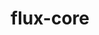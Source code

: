 ---
title: "flux-core"
layout: cache
categories: [package, develop-2023-08-13]
meta: {"versions": ["0.53.0"], "compilers": ["gcc@=11.1.0", "gcc@=7.3.1", "gcc@=7.5.0", "oneapi@=2023.2.0"], "oss": ["amzn2", "ubuntu18.04", "ubuntu20.04"], "platforms": ["linux"], "targets": ["aarch64", "neoverse_n1", "ppc64le", "x86_64", "x86_64_v3"], "stacks": ["aws-isc", "aws-isc-aarch64", "e4s", "e4s-oneapi", "e4s-power", "radiuss", "root"], "num_specs": 12, "num_specs_by_stack": {"root": 12, "aws-isc-aarch64": 2, "aws-isc": 1, "radiuss": 1, "e4s-power": 3, "e4s-oneapi": 2, "e4s": 3}}
spec_details: [{"hash": "lpi3taj53iixjsv7qki4rwtoqhsvyj4j", "compiler": "gcc@=7.3.1", "versions": ["0.53.0"], "os": "amzn2", "platform": "linux", "target": "aarch64", "variants": ["build_system=autotools", "~cuda", "~docs", "~security"], "stacks": ["root", "aws-isc-aarch64"], "size": "-", "tarball": "https://binaries.spack.io/releases/develop-2023-08-13/build_cache/linux-amzn2-aarch64/gcc-7.3.1/flux-core-0.53.0/linux-amzn2-aarch64-gcc-7.3.1-flux-core-0.53.0-lpi3taj53iixjsv7qki4rwtoqhsvyj4j.spack"}, {"hash": "ljcoyleytlsdgx4q6ikwswie6crlfsb6", "compiler": "gcc@=7.3.1", "versions": ["0.53.0"], "os": "amzn2", "platform": "linux", "target": "neoverse_n1", "variants": ["build_system=autotools", "~cuda", "~docs", "~security"], "stacks": ["root", "aws-isc-aarch64"], "size": "-", "tarball": "https://binaries.spack.io/releases/develop-2023-08-13/build_cache/linux-amzn2-neoverse_n1/gcc-7.3.1/flux-core-0.53.0/linux-amzn2-neoverse_n1-gcc-7.3.1-flux-core-0.53.0-ljcoyleytlsdgx4q6ikwswie6crlfsb6.spack"}, {"hash": "3yjzyf3mksjgmz76h4uygfzpbqw2chuy", "compiler": "gcc@=7.3.1", "versions": ["0.53.0"], "os": "amzn2", "platform": "linux", "target": "x86_64_v3", "variants": ["build_system=autotools", "~cuda", "~docs", "~security"], "stacks": ["aws-isc", "root"], "size": "-", "tarball": "https://binaries.spack.io/releases/develop-2023-08-13/build_cache/linux-amzn2-x86_64_v3/gcc-7.3.1/flux-core-0.53.0/linux-amzn2-x86_64_v3-gcc-7.3.1-flux-core-0.53.0-3yjzyf3mksjgmz76h4uygfzpbqw2chuy.spack"}, {"hash": "n4nzi64keb6j6fik3ab54ibf2dlhjxda", "compiler": "gcc@=7.5.0", "versions": ["0.53.0"], "os": "ubuntu18.04", "platform": "linux", "target": "x86_64_v3", "variants": ["build_system=autotools", "~cuda", "~docs", "~security"], "stacks": ["radiuss", "root"], "size": "-", "tarball": "https://binaries.spack.io/releases/develop-2023-08-13/build_cache/linux-ubuntu18.04-x86_64_v3/gcc-7.5.0/flux-core-0.53.0/linux-ubuntu18.04-x86_64_v3-gcc-7.5.0-flux-core-0.53.0-n4nzi64keb6j6fik3ab54ibf2dlhjxda.spack"}, {"hash": "ikl7oi32pjx6vmupb2k2c4nka42h3avv", "compiler": "gcc@=11.1.0", "versions": ["0.53.0"], "os": "ubuntu20.04", "platform": "linux", "target": "ppc64le", "variants": ["build_system=autotools", "+cuda", "~docs", "~security"], "stacks": ["root", "e4s-power"], "size": "-", "tarball": "https://binaries.spack.io/releases/develop-2023-08-13/build_cache/linux-ubuntu20.04-ppc64le/gcc-11.1.0/flux-core-0.53.0/linux-ubuntu20.04-ppc64le-gcc-11.1.0-flux-core-0.53.0-ikl7oi32pjx6vmupb2k2c4nka42h3avv.spack"}, {"hash": "6uszw5g6dmbqpvghhqchx7rpnv6mnjwg", "compiler": "gcc@=11.1.0", "versions": ["0.53.0"], "os": "ubuntu20.04", "platform": "linux", "target": "ppc64le", "variants": ["build_system=autotools", "~cuda", "~docs", "~security"], "stacks": ["root", "e4s-power"], "size": "-", "tarball": "https://binaries.spack.io/releases/develop-2023-08-13/build_cache/linux-ubuntu20.04-ppc64le/gcc-11.1.0/flux-core-0.53.0/linux-ubuntu20.04-ppc64le-gcc-11.1.0-flux-core-0.53.0-6uszw5g6dmbqpvghhqchx7rpnv6mnjwg.spack"}, {"hash": "acvngboiuuxzvwbpxyqnwbweuj2t3jbs", "compiler": "gcc@=11.1.0", "versions": ["0.53.0"], "os": "ubuntu20.04", "platform": "linux", "target": "ppc64le", "variants": ["build_system=autotools", "~cuda", "~docs", "~security"], "stacks": ["root", "e4s-power"], "size": "-", "tarball": "https://binaries.spack.io/releases/develop-2023-08-13/build_cache/linux-ubuntu20.04-ppc64le/gcc-11.1.0/flux-core-0.53.0/linux-ubuntu20.04-ppc64le-gcc-11.1.0-flux-core-0.53.0-acvngboiuuxzvwbpxyqnwbweuj2t3jbs.spack"}, {"hash": "cxh4hb4grhjrkmoinokn2n5r6nkqmff3", "compiler": "oneapi@=2023.2.0", "versions": ["0.53.0"], "os": "ubuntu20.04", "platform": "linux", "target": "x86_64", "variants": ["build_system=autotools", "~cuda", "~docs", "~security"], "stacks": ["root", "e4s-oneapi"], "size": "-", "tarball": "https://binaries.spack.io/releases/develop-2023-08-13/build_cache/linux-ubuntu20.04-x86_64/oneapi-2023.2.0/flux-core-0.53.0/linux-ubuntu20.04-x86_64-oneapi-2023.2.0-flux-core-0.53.0-cxh4hb4grhjrkmoinokn2n5r6nkqmff3.spack"}, {"hash": "ckiqrdw6u7toumuvwillzmn6sxpiugl5", "compiler": "oneapi@=2023.2.0", "versions": ["0.53.0"], "os": "ubuntu20.04", "platform": "linux", "target": "x86_64", "variants": ["build_system=autotools", "~cuda", "~docs", "~security"], "stacks": ["root", "e4s-oneapi"], "size": "-", "tarball": "https://binaries.spack.io/releases/develop-2023-08-13/build_cache/linux-ubuntu20.04-x86_64/oneapi-2023.2.0/flux-core-0.53.0/linux-ubuntu20.04-x86_64-oneapi-2023.2.0-flux-core-0.53.0-ckiqrdw6u7toumuvwillzmn6sxpiugl5.spack"}, {"hash": "77p5hp64mpysavpqg5nkw2x5cfkxne2j", "compiler": "gcc@=11.1.0", "versions": ["0.53.0"], "os": "ubuntu20.04", "platform": "linux", "target": "x86_64_v3", "variants": ["build_system=autotools", "+cuda", "~docs", "~security"], "stacks": ["root", "e4s"], "size": "-", "tarball": "https://binaries.spack.io/releases/develop-2023-08-13/build_cache/linux-ubuntu20.04-x86_64_v3/gcc-11.1.0/flux-core-0.53.0/linux-ubuntu20.04-x86_64_v3-gcc-11.1.0-flux-core-0.53.0-77p5hp64mpysavpqg5nkw2x5cfkxne2j.spack"}, {"hash": "mmjmarwwtq6cl6kguwtjhjsc4iqmq4xx", "compiler": "gcc@=11.1.0", "versions": ["0.53.0"], "os": "ubuntu20.04", "platform": "linux", "target": "x86_64_v3", "variants": ["build_system=autotools", "~cuda", "~docs", "~security"], "stacks": ["root", "e4s"], "size": "-", "tarball": "https://binaries.spack.io/releases/develop-2023-08-13/build_cache/linux-ubuntu20.04-x86_64_v3/gcc-11.1.0/flux-core-0.53.0/linux-ubuntu20.04-x86_64_v3-gcc-11.1.0-flux-core-0.53.0-mmjmarwwtq6cl6kguwtjhjsc4iqmq4xx.spack"}, {"hash": "jfcxpu5s2ygroc3dgcikdka5ugdp3cqo", "compiler": "gcc@=11.1.0", "versions": ["0.53.0"], "os": "ubuntu20.04", "platform": "linux", "target": "x86_64_v3", "variants": ["build_system=autotools", "~cuda", "~docs", "~security"], "stacks": ["root", "e4s"], "size": "-", "tarball": "https://binaries.spack.io/releases/develop-2023-08-13/build_cache/linux-ubuntu20.04-x86_64_v3/gcc-11.1.0/flux-core-0.53.0/linux-ubuntu20.04-x86_64_v3-gcc-11.1.0-flux-core-0.53.0-jfcxpu5s2ygroc3dgcikdka5ugdp3cqo.spack"}]
---